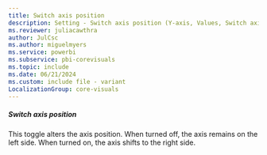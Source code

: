 ```yaml
---
title: Switch axis position
description: Setting - Switch axis position (Y-axis, Values, Switch axis position)
ms.reviewer: juliacawthra
author: JulCsc
ms.author: miguelmyers
ms.service: powerbi
ms.subservice: pbi-corevisuals
ms.topic: include
ms.date: 06/21/2024
ms.custom: include file - variant
LocalizationGroup: core-visuals
---
```

##### Switch axis position

This toggle alters the axis position. When turned off, the axis remains on the left side. When turned on, the axis shifts to the right side.
